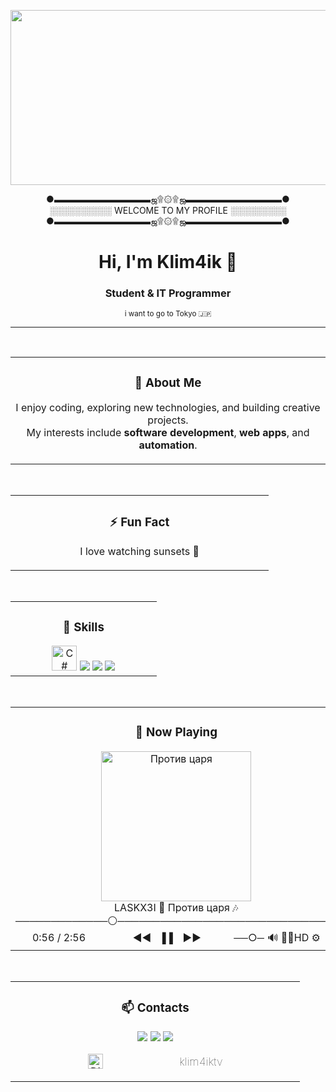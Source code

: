 <p align="center">
  <img src="https://images.steamusercontent.com/ugc/929296966656994174/4FB27DE025C123ACF90706D096FAD126F703B34C/?imw=5000&imh=5000&ima=fit&impolicy=Letterbox&imcolor=%23000000&letterbox=false" width="1200" height="280" alt="Profile Image" />
</p>
<p align="center">
  ●▬▬▬▬▬▬▬▬▬▬▬ஜ۩۞۩ஜ▬▬▬▬▬▬▬▬▬▬▬●<br>
  ░░░░░░░░░░ WELCOME TO MY PROFILE ░░░░░░░░░<br>
  ●▬▬▬▬▬▬▬▬▬▬▬ஜ۩۞۩ஜ▬▬▬▬▬▬▬▬▬▬▬●
</p>

<h1 align="center">Hi, I'm Klim4ik 👋</h1>
<h3 align="center">Student & IT Programmer</h3>
<p align="center"><sub>i want to go to Tokyo 🇯🇵</sub></p>

---

<br>

<div align="center">

<table>
<tr>
<td align="center" width="50%">
  
### 🔭 About Me

I enjoy coding, exploring new technologies, and building creative projects.<br>
My interests include **software development**, **web apps**, and **automation**.

</td>
</tr>
</table>

<br>

<table>
<tr>
<td align="center" width="50%">

### ⚡ Fun Fact

I love watching sunsets 🌅

</td>
</tr>
</table>


<br>

<table>
<tr>
<td align="center" width="50%">

### 🌱 Skills

<img src="https://upload.wikimedia.org/wikipedia/commons/4/4f/Csharp_Logo.png" height="40" alt="C#" />
<img src="https://img.shields.io/badge/Ruby-CC342D?style=for-the-badge&logo=ruby&logoColor=white"/>
<img src="https://img.shields.io/badge/JavaScript-F7DF1E?style=for-the-badge&logo=javascript&logoColor=black"/>
<img src="https://img.shields.io/badge/HTML-E34F26?style=for-the-badge&logo=html5&logoColor=white"/>

</td>
</tr>
</table>

<br>

<table>
<tr>
<td align="center" width="50%">

### 🎵 Now Playing

<a href="https://www.youtube.com/watch?v=bpy9IRVTF3E&list=RDcghIlyfntHQ&index=2">
  <img src="https://img.youtube.com/vi/bpy9IRVTF3E/0.jpg" width="240" alt="Против царя">
</a>
<br>
LASKX3I 🎵 Против царя 🎶
<br>
─────────────⚪───────────────────────────────
<br>
0:56 / 2:56 ⠀⠀　　⠀         ◄◄⠀▐▐ ⠀►►　　　      ──○─ 🔊 🔀🔄HD ⚙
</td>
</tr>
</table>

<br>

<table>
<tr>
<td align="center" width="50%">

### 📫 Contacts

<a href="https://t.me/Kllm4ik"><img src="https://img.shields.io/badge/Telegram-26A5E4?style=for-the-badge&logo=telegram&logoColor=white"/></a>
<a href="https://vk.com/klimov135"><img src="https://img.shields.io/badge/VK-2787F5?style=for-the-badge&logo=vk&logoColor=white"/></a>
<a href="https://www.youtube.com/@kllim4ik"><img src="https://img.shields.io/badge/YouTube-FF0000?style=for-the-badge&logo=youtube&logoColor=white"/></a>

<p align="center">
  <img src="https://github.com/user-attachments/assets/d7566001-388c-4a67-bceb-cfe065556967" alt="Discord" width="24" height="24" style="vertical-align:middle" />
  <span style="font-size:1.1em; font-weight:100; margin-left:118px; vertical-align:middle;">klim4iktv</span>
</p>

</td>
</tr>
</table>

